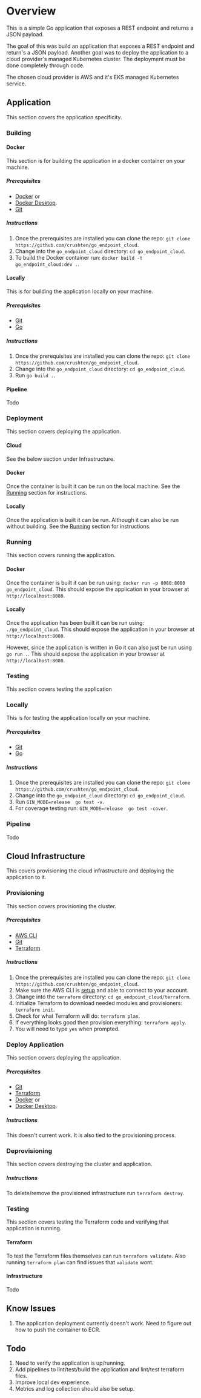 # Overview

This is a simple Go application that exposes a REST endpoint and returns a JSON payload.

The goal of this was build an application that exposes a REST endpoint and return's a JSON payload. 
Another goal was to deploy the application to a cloud provider's managed Kubernetes cluster.
The deployment must be done completely through code.

The chosen cloud provider is AWS and it's EKS managed Kubernetes service.

## Application

This section covers the application specificity.

### Building

#### Docker
This section is for building the application in a docker container on your machine.

##### Prerequisites

* [Docker](https://docs.docker.com/engine/install/) or 
* [Docker Desktop](https://docs.docker.com/get-docker/).
* [Git](https://git-scm.com/downloads)

##### Instructions

1. Once the prerequisites are installed you can clone the repo: `git clone https://github.com/crushten/go_endpoint_cloud`.
2. Change into the `go_endpoint_cloud` directory: `cd go_endpoint_cloud`.
3. To build the Docker container run: `docker build -t go_endpoint_cloud:dev .`.

#### Locally
This is for building the application locally on your machine.

##### Prerequisites

* [Git](https://git-scm.com/downloads)
* [Go](https://go.dev/doc/install)

##### Instructions

1. Once the prerequisites are installed you can clone the repo: `git clone https://github.com/crushten/go_endpoint_cloud`.
2. Change into the `go_endpoint_cloud` directory: `cd go_endpoint_cloud`.
3. Run `go build .`.

#### Pipeline

Todo 

### Deployment

This section covers deploying the application.

#### Cloud

See the below section under Infrastructure.

#### Docker

Once the container is built it can be run on the local machine.
See the [Running](#running) section for instructions.

#### Locally

Once the application is built it can be run. Although it can also be run without building.
See the [Running](#running) section for instructions.

### Running

This section covers running the application.

#### Docker

Once the container is built it can be run using: `docker run -p 8080:8080 go_endpoint_cloud`.
This should expose the application in your browser at `http://localhost:8080`.

#### Locally

Once the application has been built it can be run using: `./go_endpoint_cloud`.
This should expose the application in your browser at `http://localhost:8080`.

However, since the application is written in Go it can also just be run using `go run .`.
This should expose the application in your browser at `http://localhost:8080`.

### Testing

This section covers testing the application

### Locally
This is for testing the application locally on your machine.

##### Prerequisites

* [Git](https://git-scm.com/downloads)
* [Go](https://go.dev/doc/install)

##### Instructions
1. Once the prerequisites are installed you can clone the repo: `git clone https://github.com/crushten/go_endpoint_cloud`.
2. Change into the `go_endpoint_cloud` directory: `cd go_endpoint_cloud`.
3. Run `GIN_MODE=release  go test -v`.
4. For coverage testing run: `GIN_MODE=release  go test -cover`.

### Pipeline

Todo

## Cloud Infrastructure

This covers provisioning the cloud infrastructure and deploying the application to it.

### Provisioning
This section covers provisioning the cluster.

##### Prerequisites
* [AWS CLI](https://docs.aws.amazon.com/cli/latest/userguide/getting-started-install.html)
* [Git](https://git-scm.com/downloads)
* [Terraform](https://learn.hashicorp.com/tutorials/terraform/install-cli)

##### Instructions
1. Once the prerequisites are installed you can clone the repo: `git clone https://github.com/crushten/go_endpoint_cloud`.
2. Make sure the AWS CLI is [setup](https://docs.aws.amazon.com/cli/latest/userguide/cli-configure-files.html) and able to connect to your account.
3. Change into the `terraform` directory: `cd go_endpoint_cloud/terraform`.
4. Initialize Terraform to download needed modules and provisioners: `terraform init`.
5. Check for what Terraform will do: `terraform plan`.
6. If everything looks good then provision everything: `terraform apply`.
7. You will need to type `yes` when prompted.

### Deploy Application
This section covers deploying the application.

##### Prerequisites
* [Git](https://git-scm.com/downloads)
* [Terraform](https://learn.hashicorp.com/tutorials/terraform/install-cli)
* [Docker](https://docs.docker.com/engine/install/) or 
* [Docker Desktop](https://docs.docker.com/get-docker/).

##### Instructions
This doesn't current work. It is also tied to the provisioning process.

### Deprovisioning 
This section covers destroying the cluster and application.

##### Instructions
To delete/remove the provisioned infrastructure run `terraform destroy`.

### Testing
This section covers testing the Terraform code and verifying that application is running.

#### Terraform

To test the Terraform files themselves can run `terraform validate`.
Also running `terraform plan` can find issues that `validate` wont.

#### Infrastructure

Todo

## Know Issues

1. The application deployment currently doesn't work. Need to figure out how to push the container to ECR.

## Todo

1. Need to verify the application is up/running.
2. Add pipelines to lint/test/build the application and lint/test terraform files.
3. Improve local dev experience.
4. Metrics and log collection should also be setup.
